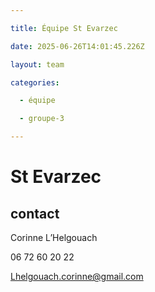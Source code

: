```yaml
---

title: Équipe St Evarzec 

date: 2025-06-26T14:01:45.226Z

layout: team

categories:

  - équipe

  - groupe-3

---
```


# St Evarzec 



## contact 

Corinne L’Helgouach

06 72 60 20 22

Lhelgouach.corinne@gmail.com

